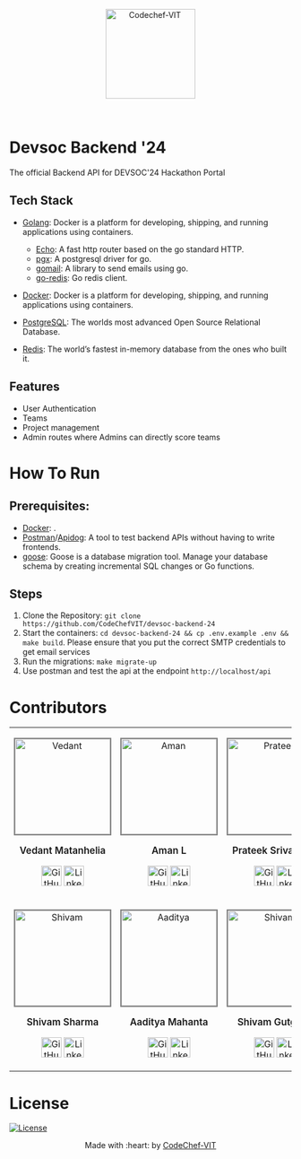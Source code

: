 <p align="center"><a href="https://www.codechefvit.com" target="_blank"><img src="https://i.ibb.co/4J9LXxS/cclogo.png" width=160 title="CodeChef-VIT" alt="Codechef-VIT"></a>
</p>
<br />

# Devsoc Backend '24

The official Backend API for DEVSOC'24 Hackathon Portal

## Tech Stack

- [Golang](https://go.dev): Docker is a platform for developing, shipping, and running applications using containers.

  - [Echo](https://echo.labstack.com/): A fast http router based on the go standard HTTP.
  - [pgx](https://github.com/jackc/pgx): A postgresql driver for go.
  - [gomail](https://github.com/go-gomail/gomail): A library to send emails using go.
  - [go-redis](https://github.com/redis/go-redis): Go redis client.

- [Docker](https://www.docker.com): Docker is a platform for developing, shipping, and running applications using containers.
- [PostgreSQL](https://www.postgresql.org/): The worlds most advanced Open Source Relational Database.
- [Redis](https://redis.io): The world’s fastest in-memory database from the ones who built it.

## Features

- User Authentication
- Teams
- Project management
- Admin routes where Admins can directly score teams

# How To Run

## Prerequisites:

- [Docker](https://www.docker.com): .
- [Postman](https://www.postman.com)/[Apidog](https://apidog.com): A tool to test backend APIs without having to write frontends.
- [goose](https://github.com/pressly/goose): Goose is a database migration tool. Manage your database schema by creating incremental SQL changes or Go functions.

## Steps

1.  Clone the Repository: `git clone https://github.com/CodeChefVIT/devsoc-backend-24`
2.  Start the containers: `cd devsoc-backend-24 && cp .env.example .env && make build`. Please ensure that you put the correct SMTP credentials to get email services
3.  Run the migrations: `make migrate-up`
4.  Use postman and test the api at the endpoint `http://localhost/api`

# Contributors

<table>
<tr align="center">
<td>
<p align="center">
<img src="https://avatars.githubusercontent.com/u/71623796?v=4" width="200" height="200" alt="Vedant"
style="border: 2px solid grey; width: 170px; height: 170px" />
</p>
<p style="font-size: 17px; font-weight: 600">Vedant Matanhelia</p>
<p align="center">
<a href="https://github.com/DanglingDynamo"><img
src="http://www.iconninja.com/files/241/825/211/round-collaboration-social-github-code-circle-network-icon.svg"
width="36" height="36" alt="GitHub" /></a>
<a href="https://www.linkedin.com/in/vedant-matanhelia-aa171027b/">
<img src="http://www.iconninja.com/files/863/607/751/network-linkedin-social-connection-circular-circle-media-icon.svg"
width="36" height="36" alt="LinkedIn" />
</a>
</p>
</td>

<td>
<p align="center">
<img src="https://avatars.githubusercontent.com/u/86644389?v=4" width="200" height="200" alt="Aman"
style="border: 2px solid grey; width: 170px; height: 170px" />
</p>
<p style="font-size: 17px; font-weight: 600">Aman L</p>
<p align="center">
<a href="https://github.com/Killerrekt"><img
src="http://www.iconninja.com/files/241/825/211/round-collaboration-social-github-code-circle-network-icon.svg"
width="36" height="36" alt="GitHub" /></a>
<a href="https://www.linkedin.com/in/aman-l-922819251/">
<img src="http://www.iconninja.com/files/863/607/751/network-linkedin-social-connection-circular-circle-media-icon.svg"
width="36" height="36" alt="LinkedIn" />
</a>
</p>
</td>

<td>
<p align="center">
<img src="https://avatars.githubusercontent.com/u/133687995?v=4" width="200" height="200" alt="Prateek"
style="border: 2px solid grey; width: 170px; height: 170px" />
</p>
<p style="font-size: 17px; font-weight: 600">Prateek Srivastava</p>
<p align="center">
<a href="https://github.com/prateek-srivastava001"><img
src="http://www.iconninja.com/files/241/825/211/round-collaboration-social-github-code-circle-network-icon.svg"
width="36" height="36" alt="GitHub" /></a>
<a href="https://www.linkedin.com/in/prateeksrivastava-/">
<img src="http://www.iconninja.com/files/863/607/751/network-linkedin-social-connection-circular-circle-media-icon.svg"
width="36" height="36" alt="LinkedIn" />
</a>
</p>
</td>

<td>
<p align="center">
<img src="https://avatars.githubusercontent.com/u/84951451?v=4" width="200" height="200" alt="Akshat"
style="border: 2px solid grey; width: 170px; height: 170px" />
</p>
<p style="font-size: 17px; font-weight: 600">Akshat Gupta</p>
<p align="center">
<a href="https://github.com/Oik17"><img
src="http://www.iconninja.com/files/241/825/211/round-collaboration-social-github-code-circle-network-icon.svg"
width="36" height="36" alt="GitHub" /></a>
<a href="https://www.linkedin.com/in/akshat-gupta-864b39235/">
<img src="http://www.iconninja.com/files/863/607/751/network-linkedin-social-connection-circular-circle-media-icon.svg"
width="36" height="36" alt="LinkedIn" />
</a>
</p>
</td>

</tr>

<tr align="center">
<td>
<p align="center">
<img src="https://avatars.githubusercontent.com/u/50650788?v=4" width="200" height="200" alt="Shivam"
style="border: 2px solid grey; width: 170px; height: 170px" />
</p>
<p style="font-size: 17px; font-weight: 600">Shivam Sharma</p>
<p align="center">
<a href="https://github.com/Mr-Emerald-Wolf"><img
src="http://www.iconninja.com/files/241/825/211/round-collaboration-social-github-code-circle-network-icon.svg"
width="36" height="36" alt="GitHub" /></a>
<a href="https://www.linkedin.com/in/shivam-sharma-6a0b1b1a7/">
<img src="http://www.iconninja.com/files/863/607/751/network-linkedin-social-connection-circular-circle-media-icon.svg"
width="36" height="36" alt="LinkedIn" />
</a>
</p>
</td>

<td>
<p align="center">
<img src="https://avatars.githubusercontent.com/u/91564450?v=4" width="200" height="200" alt="Aaditya"
style="border: 2px solid grey; width: 170px; height: 170px" />
</p>
<p style="font-size: 17px; font-weight: 600">Aaditya Mahanta</p>
<p align="center">
<a href="https://github.com/aditansh"><img
src="http://www.iconninja.com/files/241/825/211/round-collaboration-social-github-code-circle-network-icon.svg"
width="36" height="36" alt="GitHub" /></a>
<a href="https://www.linkedin.com/in/aadityamahanta/">
<img src="http://www.iconninja.com/files/863/607/751/network-linkedin-social-connection-circular-circle-media-icon.svg"
width="36" height="36" alt="LinkedIn" />
</a>
</p>
</td>

<td>
<p align="center">
<img src="https://avatars.githubusercontent.com/u/100862487?v=4" width="200" height="200" alt="Shivam"
style="border: 2px solid grey; width: 170px; height: 170px" />
</p>
<p style="font-size: 17px; font-weight: 600">Shivam Gutgutia</p>
<p align="center">
<a href="https://github.com/shivamgutgutia"><img
src="http://www.iconninja.com/files/241/825/211/round-collaboration-social-github-code-circle-network-icon.svg"
width="36" height="36" alt="GitHub" /></a>
<a href="https://www.linkedin.com/in/shivamgutgutia/">
<img src="http://www.iconninja.com/files/863/607/751/network-linkedin-social-connection-circular-circle-media-icon.svg"
width="36" height="36" alt="LinkedIn" />
</a>
</p>
</td>
</tr>
</table>

# License

[![License](http://img.shields.io/:license-mit-blue.svg?style=flat-square)](http://badges.mit-license.org)

<p align="center">
Made with :heart: by <a href="https://www.codechefvit.com" target="_blank">CodeChef-VIT</a>
</p>
